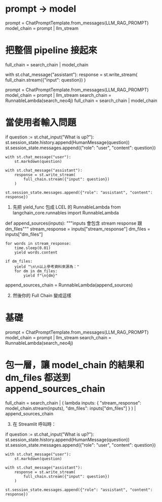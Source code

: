 # prompt -> model
prompt = ChatPromptTemplate.from_messages(LLM_RAG_PROMPT)
model_chain = prompt | llm_stream

# 把整個 pipeline 接起來
full_chain = search_chain | model_chain






with st.chat_message("assistant"):
    response = st.write_stream(
        full_chain.stream({"input": question})
    )





prompt = ChatPromptTemplate.from_messages(LLM_RAG_PROMPT)
model_chain = prompt | llm_stream
search_chain = RunnableLambda(search_neo4j)
full_chain = search_chain | model_chain

# 當使用者輸入問題
if question := st.chat_input("What is up?"):
    st.session_state.history.append(HumanMessage(question))
    st.session_state.messages.append({"role": "user", "content": question})

    with st.chat_message("user"):
        st.markdown(question)

    with st.chat_message("assistant"):
        response = st.write_stream(
            full_chain.stream({"input": question})
        )

    st.session_state.messages.append({"role": "assistant", "content": response})






1. 先把 yield_func 包成 LCEL 的 RunnableLambda
from langchain_core.runnables import RunnableLambda

def append_sources(inputs):
    """inputs 會包含 stream response 跟 dm_files"""
    stream_response = inputs["stream_response"]
    dm_files = inputs["dm_files"]
    
    for words in stream_response:
        time.sleep(0.01)
        yield words.content

    if dm_files:
        yield "\n\n以上參考資料來源為："
        for dm in dm_files:
            yield f"\n{dm}"

append_sources_chain = RunnableLambda(append_sources)





2. 然後你的 Full Chain 變成這樣
# 基礎
prompt = ChatPromptTemplate.from_messages(LLM_RAG_PROMPT)
model_chain = prompt | llm_stream
search_chain = RunnableLambda(search_neo4j)

# 包一層，讓 model_chain 的結果和 dm_files 都送到 append_sources_chain
full_chain = search_chain | (
    lambda inputs: {
        "stream_response": model_chain.stream(inputs),
        "dm_files": inputs["dm_files"]
    }
) | append_sources_chain





3. 在 Streamlit 呼叫時：

if question := st.chat_input("What is up?"):
    st.session_state.history.append(HumanMessage(question))
    st.session_state.messages.append({"role": "user", "content": question})

    with st.chat_message("user"):
        st.markdown(question)

    with st.chat_message("assistant"):
        response = st.write_stream(
            full_chain.stream({"input": question})
        )

    st.session_state.messages.append({"role": "assistant", "content": response})

